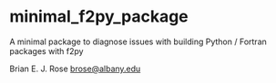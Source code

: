 # minimal_f2py_package
A minimal package to diagnose issues with building Python / Fortran packages with f2py

Brian E. J. Rose
brose@albany.edu
